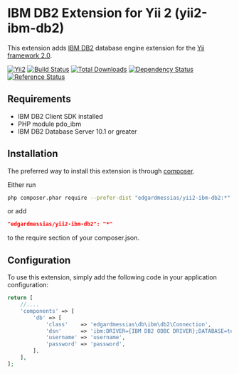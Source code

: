 IBM DB2 Extension for Yii 2 (yii2-ibm-db2)
============================================

This extension adds [IBM DB2](http://www-01.ibm.com/software/data/db2/) database engine extension for the [Yii framework 2.0](http://www.yiiframework.com).

[![Yii2](https://img.shields.io/badge/Powered_by-Yii_Framework-green.svg?style=flat)](http://www.yiiframework.com/)
[![Build Status](https://travis-ci.org/edgardmessias/yii2-ibm-db2.svg?branch=master)](https://travis-ci.org/edgardmessias/yii2-ibm-db2)
[![Total Downloads](https://img.shields.io/packagist/dt/edgardmessias/yii2-ibm-db2.svg)](https://packagist.org/packages/edgardmessias/yii2-ibm-db2)
[![Dependency Status](https://www.versioneye.com/php/edgardmessias:yii2-ibm-db2/dev-master/badge.png)](https://www.versioneye.com/php/edgardmessias:yii2-ibm-db2/dev-master)
[![Reference Status](https://www.versioneye.com/php/edgardmessias:yii2-ibm-db2/reference_badge.svg)](https://www.versioneye.com/php/edgardmessias:yii2-ibm-db2/references)

Requirements
------------
 * IBM DB2 Client SDK installed
 * PHP module pdo_ibm
 * IBM DB2 Database Server 10.1 or greater

Installation
------------

The preferred way to install this extension is through [composer](http://getcomposer.org/download/).

Either run

```bash
php composer.phar require --prefer-dist "edgardmessias/yii2-ibm-db2:*"
```

or add

```json
"edgardmessias/yii2-ibm-db2": "*"
```

to the require section of your composer.json.


Configuration
-------------

To use this extension, simply add the following code in your application configuration:

```php
return [
    //....
    'components' => [
        'db' => [
            'class'    => 'edgardmessias\db\ibm\db2\Connection',
            'dsn'      => 'ibm:DRIVER={IBM DB2 ODBC DRIVER};DATABASE=test;"HOSTNAME=127.0.0.1;PORT=50000;PROTOCOL=TCPIP',
            'username' => 'username',
            'password' => 'password',
        ],
    ],
];
```
